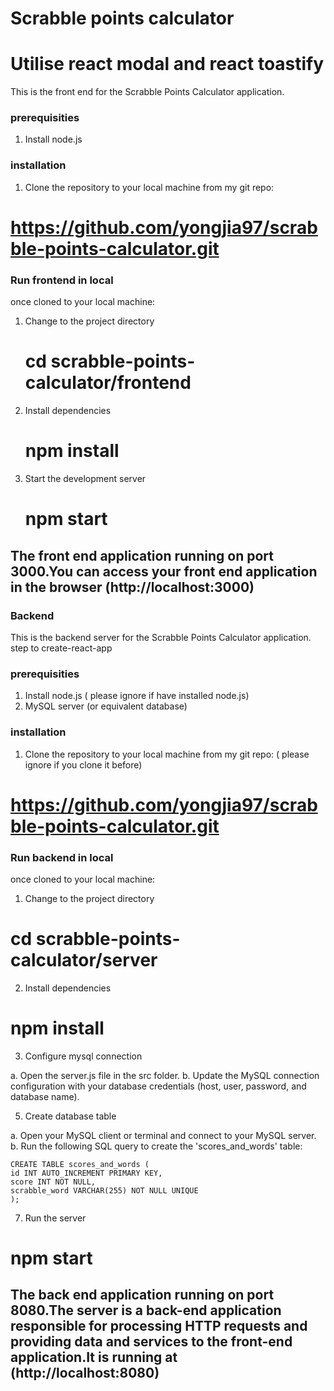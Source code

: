 # Scrabble points calculator
# Utilise react modal and react toastify 
This is the front end for the Scrabble Points Calculator application.
### prerequisities
1. Install node.js

### installation
1. Clone the repository to your local machine from my git repo:
# https://github.com/yongjia97/scrabble-points-calculator.git
### Run frontend in local
once cloned to your local machine:
1. Change to the project directory
   # cd scrabble-points-calculator/frontend
2. Install dependencies
   #  npm install
3. Start the development server
   #  npm start

## The front end application running on port 3000.You can access your front end application in the browser (http://localhost:3000) ##


### Backend
This is the backend server for the Scrabble Points Calculator application.
step to create-react-app

### prerequisities
1. Install node.js ( please ignore if have installed node.js)
2. MySQL server (or equivalent database)

### installation
1. Clone the repository to your local machine from my git repo: ( please ignore if you clone it before)
# https://github.com/yongjia97/scrabble-points-calculator.git
### Run backend in local
once cloned to your local machine:
1. Change to the project directory 
  # cd scrabble-points-calculator/server  

2. Install dependencies
  # npm install

3. Configure mysql connection
   
  a. Open the server.js file in the src folder.
  b. Update the MySQL connection configuration with your database credentials (host, user, password, and database name).

5. Create database table
   
  a. Open your MySQL client or terminal and connect to your MySQL server.
  b. Run the following SQL query to create the 'scores_and_words' table:
  
    CREATE TABLE scores_and_words (
    id INT AUTO_INCREMENT PRIMARY KEY,
    score INT NOT NULL,
    scrabble_word VARCHAR(255) NOT NULL UNIQUE
    );

7. Run the server
  # npm start

## The back end application running on port 8080.The server is a back-end application responsible for processing HTTP requests and providing data and services to the front-end application.It is running at (http://localhost:8080) ##
